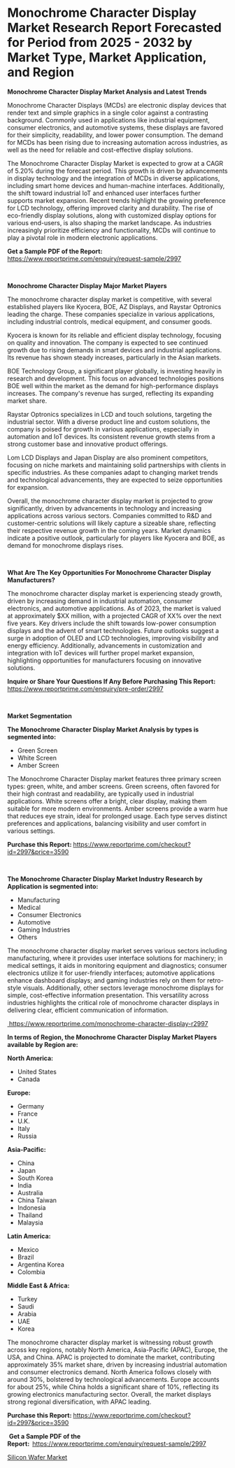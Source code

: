 <p><h1>Monochrome Character Display Market Research Report Forecasted for Period from 2025 -  2032 by Market Type, Market Application, and Region</h1></p><p><strong>Monochrome Character Display Market Analysis and Latest Trends</strong></p>
<p><p>Monochrome Character Displays (MCDs) are electronic display devices that render text and simple graphics in a single color against a contrasting background. Commonly used in applications like industrial equipment, consumer electronics, and automotive systems, these displays are favored for their simplicity, readability, and lower power consumption. The demand for MCDs has been rising due to increasing automation across industries, as well as the need for reliable and cost-effective display solutions.</p><p>The Monochrome Character Display Market is expected to grow at a CAGR of 5.20% during the forecast period. This growth is driven by advancements in display technology and the integration of MCDs in diverse applications, including smart home devices and human-machine interfaces. Additionally, the shift toward industrial IoT and enhanced user interfaces further supports market expansion. Recent trends highlight the growing preference for LCD technology, offering improved clarity and durability. The rise of eco-friendly display solutions, along with customized display options for various end-users, is also shaping the market landscape. As industries increasingly prioritize efficiency and functionality, MCDs will continue to play a pivotal role in modern electronic applications.</p></p>
<p><strong>Get a Sample PDF of the Report:&nbsp;</strong> <a href="https://www.reportprime.com/enquiry/request-sample/2997?utm_campaign=1789&utm_medium=2&utm_source=Github&utm_content=ia&utm_term=18032025&utm_id=monochrome-character-display">https://www.reportprime.com/enquiry/request-sample/2997</a></p>
<p>&nbsp;</p>
<p><strong>Monochrome Character Display Major Market Players</strong></p>
<p><p>The monochrome character display market is competitive, with several established players like Kyocera, BOE, AZ Displays, and Raystar Optronics leading the charge. These companies specialize in various applications, including industrial controls, medical equipment, and consumer goods.</p><p>Kyocera is known for its reliable and efficient display technology, focusing on quality and innovation. The company is expected to see continued growth due to rising demands in smart devices and industrial applications. Its revenue has shown steady increases, particularly in the Asian markets.</p><p>BOE Technology Group, a significant player globally, is investing heavily in research and development. This focus on advanced technologies positions BOE well within the market as the demand for high-performance displays increases. The company's revenue has surged, reflecting its expanding market share.</p><p>Raystar Optronics specializes in LCD and touch solutions, targeting the industrial sector. With a diverse product line and custom solutions, the company is poised for growth in various applications, especially in automation and IoT devices. Its consistent revenue growth stems from a strong customer base and innovative product offerings.</p><p>Lom LCD Displays and Japan Display are also prominent competitors, focusing on niche markets and maintaining solid partnerships with clients in specific industries. As these companies adapt to changing market trends and technological advancements, they are expected to seize opportunities for expansion.</p><p>Overall, the monochrome character display market is projected to grow significantly, driven by advancements in technology and increasing applications across various sectors. Companies committed to R&D and customer-centric solutions will likely capture a sizeable share, reflecting their respective revenue growth in the coming years. Market dynamics indicate a positive outlook, particularly for players like Kyocera and BOE, as demand for monochrome displays rises.</p></p>
<p>&nbsp;</p>
<p><strong>What Are The Key Opportunities For Monochrome Character Display Manufacturers?</strong></p>
<p><p>The monochrome character display market is experiencing steady growth, driven by increasing demand in industrial automation, consumer electronics, and automotive applications. As of 2023, the market is valued at approximately $XX million, with a projected CAGR of XX% over the next five years. Key drivers include the shift towards low-power consumption displays and the advent of smart technologies. Future outlooks suggest a surge in adoption of OLED and LCD technologies, improving visibility and energy efficiency. Additionally, advancements in customization and integration with IoT devices will further propel market expansion, highlighting opportunities for manufacturers focusing on innovative solutions.</p></p>
<p><strong>Inquire or Share Your Questions If Any Before Purchasing This Report:</strong> <a href="https://www.reportprime.com/enquiry/pre-order/2997?utm_campaign=1789&utm_medium=2&utm_source=Github&utm_content=ia&utm_term=18032025&utm_id=monochrome-character-display">https://www.reportprime.com/enquiry/pre-order/2997</a></p>
<p>&nbsp;</p>
<p><strong>Market Segmentation</strong></p>
<p><strong>The Monochrome Character Display Market Analysis by types is segmented into:</strong></p>
<p><ul><li>Green Screen</li><li>White Screen</li><li>Amber Screen</li></ul></p>
<p><p>The Monochrome Character Display market features three primary screen types: green, white, and amber screens. Green screens, often favored for their high contrast and readability, are typically used in industrial applications. White screens offer a bright, clear display, making them suitable for more modern environments. Amber screens provide a warm hue that reduces eye strain, ideal for prolonged usage. Each type serves distinct preferences and applications, balancing visibility and user comfort in various settings.</p></p>
<p><strong>Purchase this Report:&nbsp;</strong><a href="https://www.reportprime.com/checkout?id=2997&price=3590&utm_campaign=1789&utm_medium=2&utm_source=Github&utm_content=ia&utm_term=18032025&utm_id=monochrome-character-display">https://www.reportprime.com/checkout?id=2997&price=3590</a></p>
<p>&nbsp;</p>
<p><strong>The Monochrome Character Display Market Industry Research by Application is segmented into:</strong></p>
<p><ul><li>Manufacturing</li><li>Medical</li><li>Consumer Electronics</li><li>Automotive</li><li>Gaming Industries</li><li>Others</li></ul></p>
<p><p>The monochrome character display market serves various sectors including manufacturing, where it provides user interface solutions for machinery; in medical settings, it aids in monitoring equipment and diagnostics; consumer electronics utilize it for user-friendly interfaces; automotive applications enhance dashboard displays; and gaming industries rely on them for retro-style visuals. Additionally, other sectors leverage monochrome displays for simple, cost-effective information presentation. This versatility across industries highlights the critical role of monochrome character displays in delivering clear, efficient communication of information.</p></p>
<p><a href="https://www.reportprime.com/monochrome-character-display-r2997?utm_campaign=1789&utm_medium=2&utm_source=Github&utm_content=ia&utm_term=18032025&utm_id=monochrome-character-display">&nbsp;https://www.reportprime.com/monochrome-character-display-r2997</a></p>
<p><strong>In terms of Region, the Monochrome Character Display Market Players available by Region are:</strong></p>
<p>
    <p> <strong> North America: </strong>
        <ul>
            <li>United States</li>
            <li>Canada</li>
        </ul>
        </p> 
    <p> <strong> Europe: </strong>
        <ul>
            <li>Germany</li>
            <li>France</li>
            <li>U.K.</li>
            <li>Italy</li>
            <li>Russia</li>
        </ul>
        </p> 
    <p> <strong> Asia-Pacific: </strong>
        <ul>
            <li>China</li>
            <li>Japan</li>
            <li>South Korea</li>
            <li>India</li>
            <li>Australia</li>
            <li>China Taiwan</li>
            <li>Indonesia</li>
            <li>Thailand</li>
            <li>Malaysia</li>
        </ul>
        </p> 
    <p> <strong> Latin America: </strong>
        <ul>
            <li>Mexico</li>
            <li>Brazil</li>
            <li>Argentina Korea</li>
            <li>Colombia</li>
        </ul>
        </p> 
    <p> <strong> Middle East & Africa: </strong>
        <ul>
            <li>Turkey</li>
            <li>Saudi</li>
            <li>Arabia</li>
            <li>UAE</li>
            <li>Korea</li>
        </ul>
    </p>
    </p>
<p><p>The monochrome character display market is witnessing robust growth across key regions, notably North America, Asia-Pacific (APAC), Europe, the USA, and China. APAC is projected to dominate the market, contributing approximately 35% market share, driven by increasing industrial automation and consumer electronics demand. North America follows closely with around 30%, bolstered by technological advancements. Europe accounts for about 25%, while China holds a significant share of 10%, reflecting its growing electronics manufacturing sector. Overall, the market displays strong regional diversification, with APAC leading.</p></p>
<p><strong>Purchase this Report: </strong><a href="https://www.reportprime.com/checkout?id=2997&price=3590&utm_campaign=1789&utm_medium=2&utm_source=Github&utm_content=ia&utm_term=18032025&utm_id=monochrome-character-display">https://www.reportprime.com/checkout?id=2997&price=3590</a></p>
<p>&nbsp;<strong>Get a Sample PDF of the Report:&nbsp;&nbsp;</strong><a href="https://www.reportprime.com/enquiry/request-sample/2997?utm_campaign=1789&utm_medium=2&utm_source=Github&utm_content=ia&utm_term=18032025&utm_id=monochrome-character-display">https://www.reportprime.com/enquiry/request-sample/2997</a></p>
<p><strong></strong></p>
<p><p><a href="https://github.com/rosalinebhakta48/Market-Research-Report-List-1/blob/main/silicon-wafer-market.md?utm_campaign=1789&utm_medium=2&utm_source=Github&utm_content=ia&utm_term=18032025&utm_id=monochrome-character-display">Silicon Wafer Market</a></p></p>